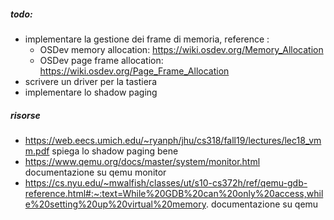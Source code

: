  
##### todo:

- implementare la gestione dei frame di memoria, reference : 
  - OSDev memory allocation: https://wiki.osdev.org/Memory_Allocation
  - OSDev page frame allocation: https://wiki.osdev.org/Page_Frame_Allocation 
-  scrivere un driver per la tastiera 
- implementare lo shadow paging

##### risorse

- https://web.eecs.umich.edu/~ryanph/jhu/cs318/fall19/lectures/lec18_vmm.pdf spiega lo shadow paging bene
- https://www.qemu.org/docs/master/system/monitor.html documentazione su qemu monitor
- https://cs.nyu.edu/~mwalfish/classes/ut/s10-cs372h/ref/qemu-gdb-reference.html#:~:text=While%20GDB%20can%20only%20access,while%20setting%20up%20virtual%20memory. documentazione su qemu